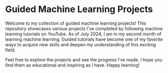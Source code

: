 # Guided Machine Learning Projects
Welcome to my collection of guided machine learning projects! This repository showcases various projects I've completed by following machine learning tutorials on YouTube. As of July 2024, I am in my second month of learning machine learning. Guided tutorials have become one of my favorite ways to acquire new skills and deepen my understanding of this exciting field.

Feel free to explore the projects and see the progress I've made. I hope you find them as educational and inspiring as I have. Happy learning!

